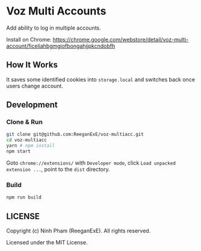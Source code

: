 
# Voz Multi Accounts
Add ability to log in multiple accounts.

Install on Chrome: https://chrome.google.com/webstore/detail/voz-multi-account/ficeliahbgmgiofbongahjjpkcndobfh

## How It Works
It saves some identified cookies into `storage.local` and switches back once users change account.

## Development

### Clone & Run
```sh
git clone git@github.com:ReeganExE/voz-multiacc.git
cd voz-multiacc
yarn # npm install
npm start
```
Goto `chrome://extensions/` with `Developer mode`, click `Load unpacked extension ...`, point to the `dist` directory.

### Build
```sh
npm run build
```

## LICENSE
Copyright (c) Ninh Pham (ReeganExE). All rights reserved.

Licensed under the MIT License.